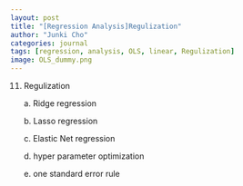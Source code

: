 ```yaml
---
layout: post
title: "[Regression Analysis]Regulization"
author: "Junki Cho"
categories: journal
tags: [regression, analysis, OLS, linear, Regulization]
image: OLS_dummy.png
---
```

11. Regulization

    a. Ridge regression

    b. Lasso regression

    c. Elastic Net regression

    d. hyper parameter optimization

    e. one standard error rule
